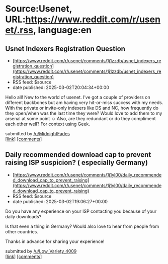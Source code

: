 # Source:Usenet, URL:https://www.reddit.com/r/usenet/.rss, language:en

## Usnet Indexers Registration Question
 - [https://www.reddit.com/r/usenet/comments/1j1zzdb/usnet_indexers_registration_question](https://www.reddit.com/r/usenet/comments/1j1zzdb/usnet_indexers_registration_question)
 - RSS feed: $source
 - date published: 2025-03-02T20:04:34+00:00

<!-- SC_OFF --><div class="md"><p>Hello all! New to the world of usenet. I’ve got a couple of providers on different backbones but am having very hit-or-miss success with my needs. With the private or invite-only indexers like DS and NC, how frequently do they open/when was the last time they were? Would love to add them to my arsenal at some point ☺️ Also, are they redundant or do they compliment each other well? For context using Geek. </p> </div><!-- SC_ON --> &#32; submitted by &#32; <a href="https://www.reddit.com/user/MidnightFades"> /u/MidnightFades </a> <br/> <span><a href="https://www.reddit.com/r/usenet/comments/1j1zzdb/usnet_indexers_registration_question/">[link]</a></span> &#32; <span><a href="https://www.reddit.com/r/usenet/comments/1j1zzdb/usnet_indexers_registration_question/">[comments]</a></span>

## Daily recommended download cap to prevent raising ISP suspicion? ( especially Germany)
 - [https://www.reddit.com/r/usenet/comments/1j1yl00/daily_recommended_download_cap_to_prevent_raising](https://www.reddit.com/r/usenet/comments/1j1yl00/daily_recommended_download_cap_to_prevent_raising)
 - RSS feed: $source
 - date published: 2025-03-02T19:06:27+00:00

<!-- SC_OFF --><div class="md"><p>Do you have any experience on your ISP contacting you because of your daily downloads?</p> <p>Is that even a thing in Germany? Would also love to hear from people from other countries.</p> <p>Thanks in advance for sharing your experience!</p> </div><!-- SC_ON --> &#32; submitted by &#32; <a href="https://www.reddit.com/user/Low_Variety_4009"> /u/Low_Variety_4009 </a> <br/> <span><a href="https://www.reddit.com/r/usenet/comments/1j1yl00/daily_recommended_download_cap_to_prevent_raising/">[link]</a></span> &#32; <span><a href="https://www.reddit.com/r/usenet/comments/1j1yl00/daily_recommended_download_cap_to_prevent_raising/">[comments]</a></span>

